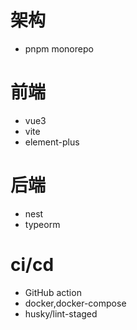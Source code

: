 # 架构
 - pnpm monorepo
# 前端
 - vue3
 - vite
 - element-plus
# 后端
 - nest
 - typeorm
# ci/cd
 - GitHub action
 - docker,docker-compose
 - husky/lint-staged